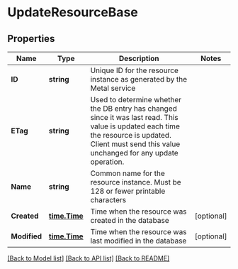 # UpdateResourceBase

## Properties

Name | Type | Description | Notes
------------ | ------------- | ------------- | -------------
**ID** | **string** | Unique ID for the resource instance as generated by the Metal service | 
**ETag** | **string** | Used to determine whether the DB entry has changed since it was last read. This value is updated each time the resource is updated.  Client must send this value unchanged for any update operation. | 
**Name** | **string** | Common name for the resource instance. Must be 128 or fewer printable characters | 
**Created** | [**time.Time**](time.Time.md) | Time when the resource was created in the database | [optional] 
**Modified** | [**time.Time**](time.Time.md) | Time when the resource was last modified in the database | [optional] 

[[Back to Model list]](../README.md#documentation-for-models) [[Back to API list]](../README.md#documentation-for-api-endpoints) [[Back to README]](../README.md)


